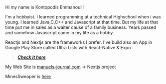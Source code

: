 Hi my name is Kontopodis Emmanouil!

I'm a hobbyist. I learned programming at a technical Highschool when i was young.
I learned Java,C,C++ and Javascript at that time. But my life at that time put me in sales as a waiter cause of a family business.
Years passed and somehow Javascript came in my life as a hobby.

Reactjs and Nextjs are the frameworks I prefer. I've build also an App in Google Play Store called Ultra Lists with React-Native & Expo

> ***[Check it here](https://play.google.com/store/apps/details?id=com.kontopodis.UltraLists)***

My Web Site is [manuels-journal.com](https://manuels-journal.com) -> Nextjs project

MinesSweaper is [here](https://manuels-journal.com/games/minesweaper/index.html)

